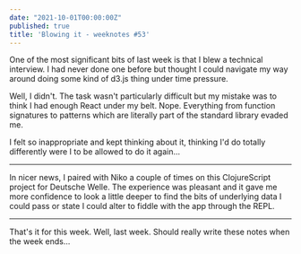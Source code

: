 ```yaml
---
date: "2021-10-01T00:00:00Z"
published: true
title: 'Blowing it - weeknotes #53'
---
```


One of the most significant bits of last week is that I blew a technical interview. I had never done one before but thought I could navigate my way around doing some kind
of d3.js thing under time pressure.

Well, I didn't. The task wasn't particularly difficult but my mistake was to think I had enough React under my belt. Nope. Everything from function signatures to patterns
which are literally part of the standard library evaded me.

I felt so inappropriate and kept thinking about it, thinking I'd do totally differently were I to be allowed to do it again...

---

In nicer news, I paired with Niko a couple of times on this ClojureScript project for Deutsche Welle. The experience was pleasant and it gave me more confidence to look a
little deeper to find the bits of underlying data I could pass or state I could alter to fiddle with the app through the REPL.

---

That's it for this week. Well, last week. Should really write these notes when the week ends...

